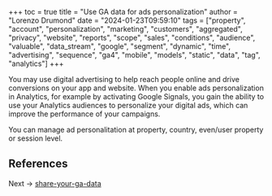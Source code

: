+++
toc = true
title = "Use GA data for ads personalization"
author = "Lorenzo Drumond"
date = "2024-01-23T09:59:10"
tags = ["property",  "account",  "personalization",  "marketing",  "customers",  "aggregated",  "privacy",  "website",  "reports",  "scope",  "sales",  "conditions",  "audience",  "valuable",  "data_stream",  "google",  "segment",  "dynamic",  "time",  "advertising",  "sequence",  "ga4",  "mobile",  "models",  "static",  "data",  "tag",  "analytics"]
+++


You may use digital advertising to help reach people online and drive conversions on your app and website. When you enable ads personalization in Analytics, for example by activating Google Signals, you gain the ability to use your Analytics audiences to personalize your digital ads, which can improve the performance of your campaigns.

You can manage ad personalitation at property, country, even/user property or session level.

## References

Next -> [share-your-ga-data](/wiki/share-your-ga-data/)
